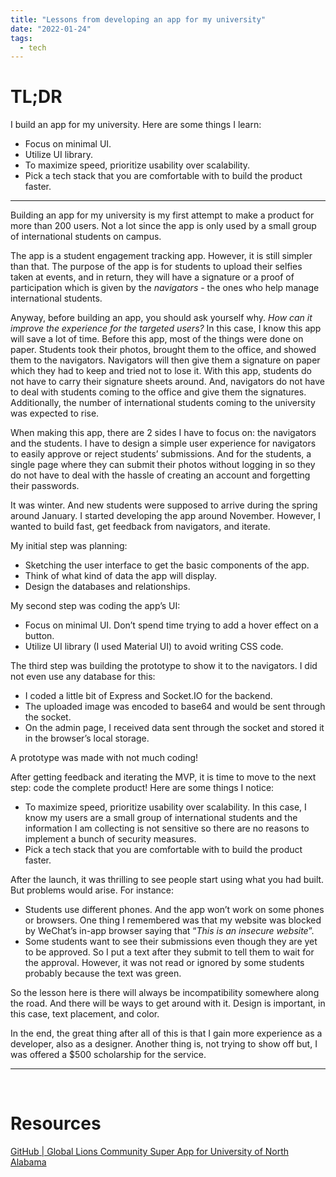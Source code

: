 ```yaml
---
title: "Lessons from developing an app for my university"
date: "2022-01-24"
tags:
  - tech
---
```


# **TL;DR**

I build an app for my university. Here are some things I learn:

<!-- excerpt -->

- Focus on minimal UI.
- Utilize UI library.
- To maximize speed, prioritize usability over scalability.
- Pick a tech stack that you are comfortable with to build the product faster.

---

Building an app for my university is my first attempt to make a product for more than 200 users. Not a lot since the app is only used by a small group of international students on campus.

The app is a student engagement tracking app. However, it is still simpler than that. The purpose of the app is for students to upload their selfies taken at events, and in return, they will have a signature or a proof of participation which is given by the _navigators_ - the ones who help manage international students.

Anyway, before building an app, you should ask yourself why. _How can it improve the experience for the targeted users?_ In this case, I know this app will save a lot of time. Before this app, most of the things were done on paper. Students took their photos, brought them to the office, and showed them to the navigators. Navigators will then give them a signature on paper which they had to keep and tried not to lose it. With this app, students do not have to carry their signature sheets around. And, navigators do not have to deal with students coming to the office and give them the signatures. Additionally, the number of international students coming to the university was expected to rise.

When making this app, there are 2 sides I have to focus on: the navigators and the students. I have to design a simple user experience for navigators to easily approve or reject students’ submissions. And for the students, a single page where they can submit their photos without logging in so they do not have to deal with the hassle of creating an account and forgetting their passwords.

It was winter. And new students were supposed to arrive during the spring around January. I started developing the app around November. However, I wanted to build fast, get feedback from navigators, and iterate.

My initial step was planning:

- Sketching the user interface to get the basic components of the app.
- Think of what kind of data the app will display.
- Design the databases and relationships.

My second step was coding the app’s UI:

- Focus on minimal UI. Don’t spend time trying to add a hover effect on a button.
- Utilize UI library (I used Material UI) to avoid writing CSS code.

The third step was building the prototype to show it to the navigators. I did not even use any database for this:

- I coded a little bit of Express and Socket.IO for the backend.
- The uploaded image was encoded to base64 and would be sent through the socket.
- On the admin page, I received data sent through the socket and stored it in the browser’s local storage.

A prototype was made with not much coding!

After getting feedback and iterating the MVP, it is time to move to the next step: code the complete product! Here are some things I notice:

- To maximize speed, prioritize usability over scalability. In this case, I know my users are a small group of international students and the information I am collecting is not sensitive so there are no reasons to implement a bunch of security measures.
- Pick a tech stack that you are comfortable with to build the product faster.

After the launch, it was thrilling to see people start using what you had built. But problems would arise. For instance:

- Students use different phones. And the app won’t work on some phones or browsers. One thing I remembered was that my website was blocked by WeChat’s in-app browser saying that “_This is an insecure website_”.
- Some students want to see their submissions even though they are yet to be approved. So I put a text after they submit to tell them to wait for the approval. However, it was not read or ignored by some students probably because the text was green.

So the lesson here is there will always be incompatibility somewhere along the road. And there will be ways to get around with it. Design is important, in this case, text placement, and color.

In the end, the great thing after all of this is that I gain more experience as a developer, also as a designer. Another thing is, not trying to show off but, I was offered a $500 scholarship for the service.

<hr/>
<br/>

# Resources

[GitHub | Global Lions Community Super App for University of North Alabama](https://github.com/KhoiUna/glc-apps)
